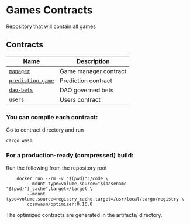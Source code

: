 # Games Contracts

Repository that will contain all games

## Contracts

| Name                                                 | Description           |
| ---------------------------------------------------- | --------------------- |
| [`manager`](contracts/managers/manager)              | Game manager contract |
| [`prediction_game`](contracts/games/prediction-game) | Prediction contract   |
| [`dao-bets`](contracts/games/dao-bets-game)          | DAO governed bets     |
| [`users`](contracts/others/users)                    | Users contract        |

### You can compile each contract:

Go to contract directory and run

```
cargo wasm
```

### For a production-ready (compressed) build:

Run the following from the repository root

```
    docker run --rm -v "$(pwd)":/code \
        --mount type=volume,source="$(basename "$(pwd)")_cache",target=/target \
        --mount type=volume,source=registry_cache,target=/usr/local/cargo/registry \
        cosmwasm/optimizer:0.16.0
```

The optimized contracts are generated in the artifacts/ directory.
